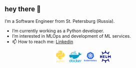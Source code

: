 ## hey there 👋

I’m a Software Engineer from St. Petersburg (Russia).
- I’m currently working as a Python developer.
- I’m interested in MLOps and development of ML services.
- :mailbox: How to reach me: [Linkedin](https://www.linkedin.com/in/filipp-brazhnikov-794b5a210/)

<div id="header" align="center">
  <img src="https://github.com/devicons/devicon/blob/master/icons/python/python-plain-wordmark.svg" title="python" alt="python" width="40" height="40"/>&nbsp;
  <img src="https://github.com/devicons/devicon/blob/master/icons/docker/docker-plain-wordmark.svg" title="docker" alt="docker" width="40" height="40"/>&nbsp;
  <img src="https://github.com/devicons/devicon/blob/master/icons/kubernetes/kubernetes-plain-wordmark.svg" title="kubernetes" alt="kubernetes" width="40" height="40"/>&nbsp;
  <img src="https://github.com/devicons/devicon/blob/master/icons/helm/helm-original.svg" title="helm" alt="helm" width="40" height="40"/>&nbsp;
</div>

